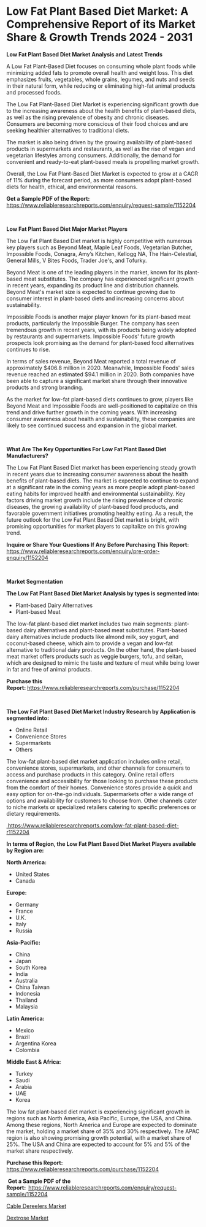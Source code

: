 <p><h1>Low Fat Plant Based Diet Market: A Comprehensive Report of its Market Share & Growth Trends 2024 - 2031</h1></p><p><strong>Low Fat Plant Based Diet Market Analysis and Latest Trends</strong></p>
<p><p>A Low Fat Plant-Based Diet focuses on consuming whole plant foods while minimizing added fats to promote overall health and weight loss. This diet emphasizes fruits, vegetables, whole grains, legumes, and nuts and seeds in their natural form, while reducing or eliminating high-fat animal products and processed foods.</p><p>The Low Fat Plant-Based Diet Market is experiencing significant growth due to the increasing awareness about the health benefits of plant-based diets, as well as the rising prevalence of obesity and chronic diseases. Consumers are becoming more conscious of their food choices and are seeking healthier alternatives to traditional diets.</p><p>The market is also being driven by the growing availability of plant-based products in supermarkets and restaurants, as well as the rise of vegan and vegetarian lifestyles among consumers. Additionally, the demand for convenient and ready-to-eat plant-based meals is propelling market growth.</p><p>Overall, the Low Fat Plant-Based Diet Market is expected to grow at a CAGR of 11% during the forecast period, as more consumers adopt plant-based diets for health, ethical, and environmental reasons.</p></p>
<p><strong>Get a Sample PDF of the Report:&nbsp;</strong> <a href="https://www.reliableresearchreports.com/enquiry/request-sample/1152204">https://www.reliableresearchreports.com/enquiry/request-sample/1152204</a></p>
<p>&nbsp;</p>
<p><strong>Low Fat Plant Based Diet Major Market Players</strong></p>
<p><p>The Low Fat Plant Based Diet market is highly competitive with numerous key players such as Beyond Meat, Maple Leaf Foods, Vegetarian Butcher, Impossible Foods, Conagra, Amy’s Kitchen, Kellogg NA, The Hain-Celestial, General Mills, V Bites Foods, Trader Joe's, and Tofurky. </p><p>Beyond Meat is one of the leading players in the market, known for its plant-based meat substitutes. The company has experienced significant growth in recent years, expanding its product line and distribution channels. Beyond Meat's market size is expected to continue growing due to consumer interest in plant-based diets and increasing concerns about sustainability.</p><p>Impossible Foods is another major player known for its plant-based meat products, particularly the Impossible Burger. The company has seen tremendous growth in recent years, with its products being widely adopted by restaurants and supermarkets. Impossible Foods' future growth prospects look promising as the demand for plant-based food alternatives continues to rise.</p><p>In terms of sales revenue, Beyond Meat reported a total revenue of approximately $406.8 million in 2020. Meanwhile, Impossible Foods' sales revenue reached an estimated $94.1 million in 2020. Both companies have been able to capture a significant market share through their innovative products and strong branding.</p><p>As the market for low-fat plant-based diets continues to grow, players like Beyond Meat and Impossible Foods are well-positioned to capitalize on this trend and drive further growth in the coming years. With increasing consumer awareness about health and sustainability, these companies are likely to see continued success and expansion in the global market.</p></p>
<p>&nbsp;</p>
<p><strong>What Are The Key Opportunities For Low Fat Plant Based Diet Manufacturers?</strong></p>
<p><p>The Low Fat Plant Based Diet market has been experiencing steady growth in recent years due to increasing consumer awareness about the health benefits of plant-based diets. The market is expected to continue to expand at a significant rate in the coming years as more people adopt plant-based eating habits for improved health and environmental sustainability. Key factors driving market growth include the rising prevalence of chronic diseases, the growing availability of plant-based food products, and favorable government initiatives promoting healthy eating. As a result, the future outlook for the Low Fat Plant Based Diet market is bright, with promising opportunities for market players to capitalize on this growing trend.</p></p>
<p><strong>Inquire or Share Your Questions If Any Before Purchasing This Report:</strong> <a href="https://www.reliableresearchreports.com/enquiry/pre-order-enquiry/1152204">https://www.reliableresearchreports.com/enquiry/pre-order-enquiry/1152204</a></p>
<p>&nbsp;</p>
<p><strong>Market Segmentation</strong></p>
<p><strong>The Low Fat Plant Based Diet Market Analysis by types is segmented into:</strong></p>
<p><ul><li>Plant-based Dairy Alternatives</li><li>Plant-based Meat</li></ul></p>
<p><p>The low-fat plant-based diet market includes two main segments: plant-based dairy alternatives and plant-based meat substitutes. Plant-based dairy alternatives include products like almond milk, soy yogurt, and coconut-based cheese, which aim to provide a vegan and low-fat alternative to traditional dairy products. On the other hand, the plant-based meat market offers products such as veggie burgers, tofu, and seitan, which are designed to mimic the taste and texture of meat while being lower in fat and free of animal products.</p></p>
<p><strong>Purchase this Report:&nbsp;</strong><a href="https://www.reliableresearchreports.com/purchase/1152204">https://www.reliableresearchreports.com/purchase/1152204</a></p>
<p>&nbsp;</p>
<p><strong>The Low Fat Plant Based Diet Market Industry Research by Application is segmented into:</strong></p>
<p><ul><li>Online Retail</li><li>Convenience Stores</li><li>Supermarkets</li><li>Others</li></ul></p>
<p><p>The low-fat plant-based diet market application includes online retail, convenience stores, supermarkets, and other channels for consumers to access and purchase products in this category. Online retail offers convenience and accessibility for those looking to purchase these products from the comfort of their homes. Convenience stores provide a quick and easy option for on-the-go individuals. Supermarkets offer a wide range of options and availability for customers to choose from. Other channels cater to niche markets or specialized retailers catering to specific preferences or dietary requirements.</p></p>
<p><a href="https://www.reliableresearchreports.com/low-fat-plant-based-diet-r1152204">&nbsp;https://www.reliableresearchreports.com/low-fat-plant-based-diet-r1152204</a></p>
<p><strong>In terms of Region, the Low Fat Plant Based Diet Market Players available by Region are:</strong></p>
<p>
    <p> <strong> North America: </strong>
        <ul>
            <li>United States</li>
            <li>Canada</li>
        </ul>
        </p> 
    <p> <strong> Europe: </strong>
        <ul>
            <li>Germany</li>
            <li>France</li>
            <li>U.K.</li>
            <li>Italy</li>
            <li>Russia</li>
        </ul>
        </p> 
    <p> <strong> Asia-Pacific: </strong>
        <ul>
            <li>China</li>
            <li>Japan</li>
            <li>South Korea</li>
            <li>India</li>
            <li>Australia</li>
            <li>China Taiwan</li>
            <li>Indonesia</li>
            <li>Thailand</li>
            <li>Malaysia</li>
        </ul>
        </p> 
    <p> <strong> Latin America: </strong>
        <ul>
            <li>Mexico</li>
            <li>Brazil</li>
            <li>Argentina Korea</li>
            <li>Colombia</li>
        </ul>
        </p> 
    <p> <strong> Middle East & Africa: </strong>
        <ul>
            <li>Turkey</li>
            <li>Saudi</li>
            <li>Arabia</li>
            <li>UAE</li>
            <li>Korea</li>
        </ul>
    </p>
    </p>
<p><p>The low fat plant-based diet market is experiencing significant growth in regions such as North America, Asia Pacific, Europe, the USA, and China. Among these regions, North America and Europe are expected to dominate the market, holding a market share of 35% and 30% respectively. The APAC region is also showing promising growth potential, with a market share of 25%. The USA and China are expected to account for 5% and 5% of the market share respectively.</p></p>
<p><strong>Purchase this Report: </strong><a href="https://www.reliableresearchreports.com/purchase/1152204">https://www.reliableresearchreports.com/purchase/1152204</a></p>
<p>&nbsp;<strong>Get a Sample PDF of the Report:&nbsp;&nbsp;</strong><a href="https://www.reliableresearchreports.com/enquiry/request-sample/1152204">https://www.reliableresearchreports.com/enquiry/request-sample/1152204</a></p>
<p><strong></strong></p>
<p><p><a href="https://view.publitas.com/reportprime-1/cable-dereelers-market-research-report-the-key-to-successful-business-strategy-forecasted-for-period-from-2024-2031/">Cable Dereelers Market</a></p><p><a href="https://scarlet-rocket-c63.notion.site/Dextrose-Market-Research-Report-The-Key-To-Successful-Business-Strategy-Forecasted-for-Period-from--cf558e6e1c49465aa61315520d85db18">Dextrose Market</a></p></p>